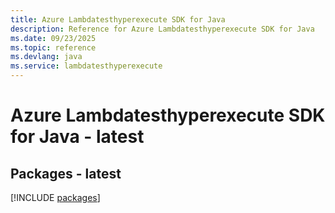 ```yaml
---
title: Azure Lambdatesthyperexecute SDK for Java
description: Reference for Azure Lambdatesthyperexecute SDK for Java
ms.date: 09/23/2025
ms.topic: reference
ms.devlang: java
ms.service: lambdatesthyperexecute
---
```

# Azure Lambdatesthyperexecute SDK for Java - latest
## Packages - latest
[!INCLUDE [packages](lambdatesthyperexecute-index.md)]